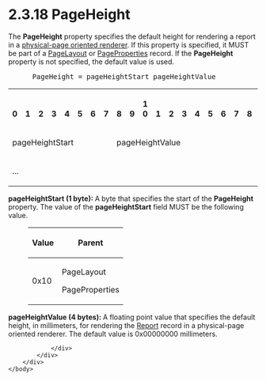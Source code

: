 <html dir="LTR" xmlns:mshelp="http://msdn.microsoft.com/mshelp" xmlns:ddue="http://ddue.schemas.microsoft.com/authoring/2003/5" xmlns:xlink="http://www.w3.org/1999/xlink" xmlns:tool="http://www.microsoft.com/tooltip">
    <head>
        <meta http-equiv="Content-Type" content="text/html; CHARSET=utf-8"></meta>
        <meta name="save" content="history"></meta>
        <title>2.3.18 PageHeight</title>
        <xml>
            <mshelp:toctitle title="2.3.18 PageHeight"></mshelp:toctitle>
            <mshelp:rltitle title="[MS-RPL]: PageHeight"></mshelp:rltitle>
            <mshelp:keyword index="A" term="4fdb489f-9354-4ff5-94ad-6e63c73a81aa"></mshelp:keyword>
            <mshelp:attr name="DCSext.ContentType" value="open specification"></mshelp:attr>
            <mshelp:attr name="AssetID" value="4fdb489f-9354-4ff5-94ad-6e63c73a81aa"></mshelp:attr>
            <mshelp:attr name="TopicType" value="kbRef"></mshelp:attr>
            <mshelp:attr name="DCSext.Title" value="[MS-RPL]: PageHeight" />
        </xml>
    </head>
    <body>
        <div id="header">
            <h1 class="heading">2.3.18 PageHeight</h1>
        </div>
        <div id="mainSection">
            <div id="mainBody">
                <div id="allHistory" class="saveHistory"></div>
                <div id="sectionSection0" class="section" name="collapseableSection">
                    

<p>The <b>PageHeight</b> property specifies the default height
for rendering a report in a <a href="75ae48f7-746b-4b41-919c-6699fa28b3ef.md#gt_4d888382-2a0a-42b6-b95b-6a69e33360bc">physical-page
oriented renderer</a>. If this property is specified, it MUST be part of a <a href="1b8ce294-70e7-460a-b77c-96be5c46cef1.md">PageLayout</a> or <a href="0b56e16b-0d77-4cad-83a4-1ba0c046a35c.md">PageProperties</a> record. If
the <b>PageHeight</b> property is not specified, the default value is
used.           </p>

<dl>
<dd>
<div><pre> PageHeight = pageHeightStart pageHeightValue
</pre></div>
</dd></dl>

<table>
 <tr>
  <th><p><br>0</p></th>
  <th><p><br>1</p></th>
  <th><p><br>2</p></th>
  <th><p><br>3</p></th>
  <th><p><br>4</p></th>
  <th><p><br>5</p></th>
  <th><p><br>6</p></th>
  <th><p><br>7</p></th>
  <th><p><br>8</p></th>
  <th><p><br>9</p></th>
  <th><p>1<br>0</p></th>
  <th><p><br>1</p></th>
  <th><p><br>2</p></th>
  <th><p><br>3</p></th>
  <th><p><br>4</p></th>
  <th><p><br>5</p></th>
  <th><p><br>6</p></th>
  <th><p><br>7</p></th>
  <th><p><br>8</p></th>
  <th><p><br>9</p></th>
  <th><p>2<br>0</p></th>
  <th><p><br>1</p></th>
  <th><p><br>2</p></th>
  <th><p><br>3</p></th>
  <th><p><br>4</p></th>
  <th><p><br>5</p></th>
  <th><p><br>6</p></th>
  <th><p><br>7</p></th>
  <th><p><br>8</p></th>
  <th><p><br>9</p></th>
  <th><p>3<br>0</p></th>
  <th><p><br>1</p></th>
 </tr>
 <tr>
  <td colspan="8">
  <p>pageHeightStart</p>
  </td>
  <td colspan="24">
  <p>pageHeightValue</p>
  </td>
 </tr>
 <tr>
  <td colspan="8">
  <p>...</p>
  </td>
  
 </tr>
</table>

<p><b>pageHeightStart (1 byte): </b>A byte that
specifies the start of the <b>PageHeight</b> property. The value of the <b>pageHeightStart</b>
field MUST be the following value.</p>

<dl>
<dd>
<table>
 <thead>
  <tr>
   <th>
   <p>Value</p>
   </th>
   <th>
   <p>Parent</p>
   </th>
  </tr>
 </thead>
 <tr>
  <td>
  <p>0x10</p>
  </td>
  <td>
  <p>PageLayout</p>
  <p>PageProperties</p>
  </td>
 </tr>
</table>
</dd></dl>

<p><b>pageHeightValue (4 bytes): </b>A floating point
value that specifies the default height, in millimeters, for rendering the <a href="4be143af-2e99-41c5-894d-01902ed98673.md">Report</a> record in a
physical-page oriented renderer. The default value is 0x00000000 millimeters.</p>


                </div>
            </div>
        </div>
    </body>
</html>